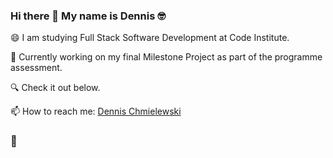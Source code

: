 ### Hi there 👋 My name is Dennis 🤓


😄 I am studying Full Stack Software Development at Code Institute.

🌱 Currently working on my final Milestone Project as part of the programme assessment. 

🔍 Check it out below.


📫 How to reach me: <a href="https://www.linkedin.com/in/dennischmielewski/" target="_blank">Dennis Chmielewski</a>


### 🏅

<!--
**tetrapak-dev/tetrapak-dev** is a ✨ _special_ ✨ repository because its `README.md` (this file) appears on your GitHub profile.

Here are some ideas to get you started:

- 🔭 I’m currently working on ...

- 👯 I’m looking to collaborate on ...
- 🤔 I’m looking for help with ...
- 💬 Ask me about ...
- 📫 How to reach me: ...
- 😄 Pronouns: ...
- ⚡ Fun fact: ...
-->

